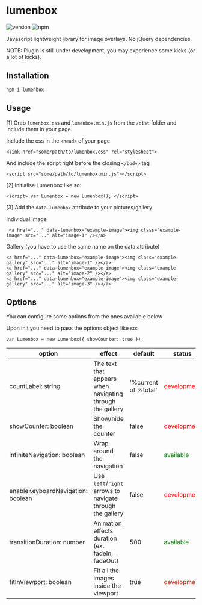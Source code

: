# lumenbox
![version](https://img.shields.io/npm/v/lumenbox.svg?style=for-the-badge)
![npm](https://img.shields.io/npm/dt/lumenbox.svg?style=for-the-badge)

Javascript lightweight library for image overlays. No jQuery dependencies.

NOTE: Plugin is still under development, you may experience some kicks (or a lot of kicks).

## Installation
```npm i lumenbox```

## Usage
[1] Grab `lumenbox.css` and `lumenbox.min.js` from the `/dist` folder and include them in your page.

Include the css in the `<head>` of your page
```
<link href="some/path/to/lumenbox.css" rel="stylesheet">
```
And include the script right before the closing `</body>` tag
```
<script src="some/path/to/lumenbox.min.js"></script>
```

[2] Initialise Lumenbox like so:
```
<script> var Lumenbox = new Lumenbox(); </script>
```

[3] Add the `data-lumenbox` attribute to your pictures/gallery

Individual image
```
 <a href="..." data-lumenbox="example-image"><img class="example-image" src="..." alt="image-1" /></a>
```

Gallery (you have to use the same name on the data attribute)
```
<a href="..." data-lumenbox="example-image"><img class="example-gallery" src="..." alt="image-1" /></a>
<a href="..." data-lumenbox="example-image"><img class="example-gallery" src="..." alt="image-2" /></a>
<a href="..." data-lumenbox="example-image"><img class="example-gallery" src="..." alt="image-3" /></a>
```

## Options
You can configure some options from the ones available below

Upon init you need to pass the options object like so:
```
var Lumenbox = new Lumenbox({ showCounter: true });
```

|option|effect|default|status|
|---|---|---|---|
|countLabel: string|The text that appears when navigating through the gallery|'%current of %total'|<span style="color:red">development</span>
|showCounter: boolean|Show/hide the counter|false|<span style="color:red">development</span>
|infiniteNavigation: boolean|Wrap around the navigation| false|<span style="color:green">available</span>
|enableKeyboardNavigation: boolean|Use `left`/`right` arrows to navigate through the gallery|false|<span style="color:red">development</span>
|transitionDuration: number|Animation effects duration (ex. fadeIn, fadeOut)|500|<span style="color:green">available</span>
|fitInViewport: boolean|Fit all the images inside the viewport|true|<span style="color:red">development</span>

